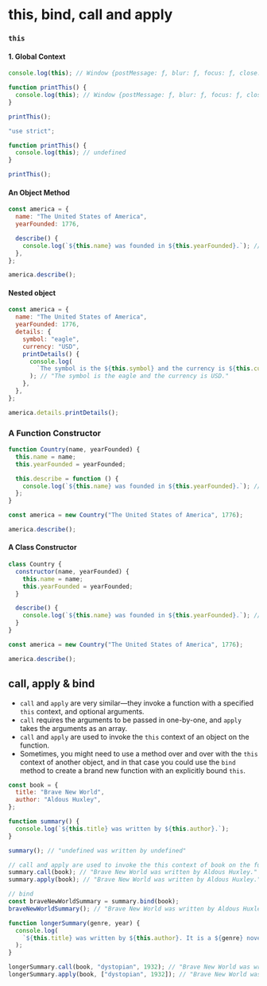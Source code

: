# this, bind, call and apply

### `this`

#### 1. Global Context

```js
console.log(this); // Window {postMessage: ƒ, blur: ƒ, focus: ƒ, close: ƒ, parent: Window, …}
```

```js
function printThis() {
  console.log(this); // Window {postMessage: ƒ, blur: ƒ, focus: ƒ, close: ƒ, parent: Window, …}
}

printThis();
```

```js
"use strict";

function printThis() {
  console.log(this); // undefined
}

printThis();
```

#### An Object Method

```js
const america = {
  name: "The United States of America",
  yearFounded: 1776,

  describe() {
    console.log(`${this.name} was founded in ${this.yearFounded}.`); // "The United States of America was founded in 1776."
  },
};

america.describe();
```

#### Nested object

```js
const america = {
  name: "The United States of America",
  yearFounded: 1776,
  details: {
    symbol: "eagle",
    currency: "USD",
    printDetails() {
      console.log(
        `The symbol is the ${this.symbol} and the currency is ${this.currency}.`
      ); // "The symbol is the eagle and the currency is USD."
    },
  },
};

america.details.printDetails();
```

### A Function Constructor

```js
function Country(name, yearFounded) {
  this.name = name;
  this.yearFounded = yearFounded;

  this.describe = function () {
    console.log(`${this.name} was founded in ${this.yearFounded}.`); // "The United States of America was founded in 1776."
  };
}

const america = new Country("The United States of America", 1776);

america.describe();
```

#### A Class Constructor

```js
class Country {
  constructor(name, yearFounded) {
    this.name = name;
    this.yearFounded = yearFounded;
  }

  describe() {
    console.log(`${this.name} was founded in ${this.yearFounded}.`); // "The United States of America was founded in 1776."
  }
}

const america = new Country("The United States of America", 1776);

america.describe();
```

## call, apply & bind

- `call` and `apply` are very similar—they invoke a function with a specified `this` context, and optional arguments.
- `call` requires the arguments to be passed in one-by-one, and `apply` takes the arguments as an array.
- `call` and `apply` are used to invoke the `this` context of an object on the function.
- Sometimes, you might need to use a method over and over with the `this` context of another object, and in that case you could use the `bind` method to create a brand new function with an explicitly bound `this`.

```js
const book = {
  title: "Brave New World",
  author: "Aldous Huxley",
};

function summary() {
  console.log(`${this.title} was written by ${this.author}.`);
}

summary(); // "undefined was written by undefined"

// call and apply are used to invoke the this context of book on the function.
summary.call(book); // "Brave New World was written by Aldous Huxley."
summary.apply(book); // "Brave New World was written by Aldous Huxley."

// bind
const braveNewWorldSummary = summary.bind(book);
braveNewWorldSummary(); // "Brave New World was written by Aldous Huxley."

function longerSummary(genre, year) {
  console.log(
    `${this.title} was written by ${this.author}. It is a ${genre} novel written in ${year}.`
  );
}

longerSummary.call(book, "dystopian", 1932); // "Brave New World was written by Aldous Huxley. It is a dystopian novel written in 1932."
longerSummary.apply(book, ["dystopian", 1932]); // "Brave New World was written by Aldous Huxley. It is a dystopian novel written in 1932."
```
